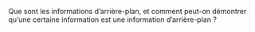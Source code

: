 Que sont les informations d’arrière-plan, et comment peut-on démontrer qu’une certaine information est une information d’arrière-plan ?